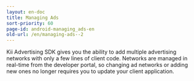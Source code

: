 ```yaml
---
layout: en-doc
title: Managing Ads
sort-priority: 60
page-id: android-managing_ads-en
old-url: /en/managing-ads--2
---
```

Kii Advertising SDK gives you the ability to add multiple advertising networks with only a few lines of client code. Networks are managed in real-time from the developer portal, so changing ad networks or adding new ones no longer requires you to update your client application.
